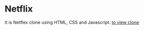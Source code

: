 # Netflix
It is Netflex clone using HTML, CSS and Javascript.
[to view clone](https://umeshsharma95.github.io/Netflix/)
